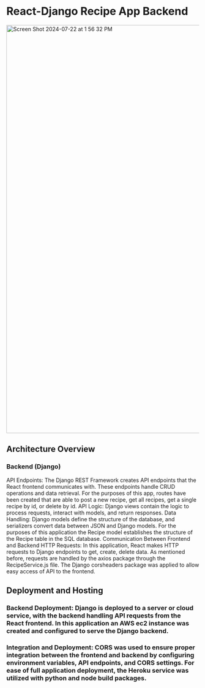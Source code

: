 # React-Django Recipe App Backend

<img width="1065" alt="Screen Shot 2024-07-22 at 1 56 32 PM" src="https://github.com/user-attachments/assets/83364cda-6c10-44d4-b25f-7f8f7b903b1e">



## Architecture Overview

### Backend (Django)
API Endpoints: The Django REST Framework creates API endpoints that the React frontend communicates with. These endpoints handle CRUD operations and data retrieval. For the purposes of this app, routes have been created that are able to post a new recipe, get all recipes, get a single recipe by id, or delete by id.
API Logic: Django views contain the logic to process requests, interact with models, and return responses.
Data Handling: Django models define the structure of the database, and serializers convert data between JSON and Django models. For the purposes of this application the Recipe model establishes the structure of the Recipe table in the SQL database.
Communication Between Frontend and Backend
HTTP Requests: In this application, React makes HTTP requests to Django endpoints to get, create, delete data. As mentioned before, requests are handled by the axios package through the RecipeService.js file. The Django corsheaders package was applied to allow easy access of API to the frontend.

## Deployment and Hosting

### Backend Deployment: Django is deployed to a server or cloud service, with the backend handling API requests from the React frontend. In this application an AWS ec2 instance was created and configured to serve the Django backend. 

### Integration and Deployment: CORS was used to ensure proper integration between the frontend and backend by configuring environment variables, API endpoints, and CORS settings. For ease of full application deployment, the Heroku service was utilized with python and node build packages.
